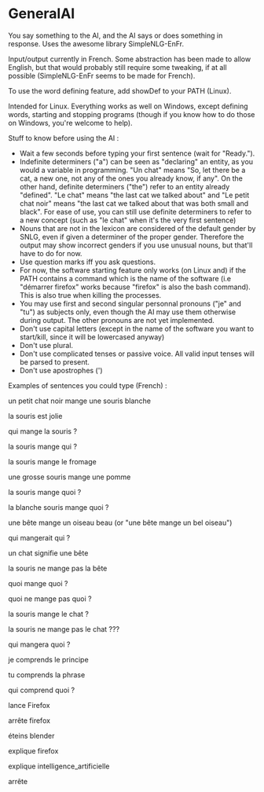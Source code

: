 # GeneralAI
You say something to the AI, and the AI says or does something in response. Uses the awesome library SimpleNLG-EnFr.

Input/output currently in French. Some abstraction has been made to allow English, but that would probably still require some tweaking, if at all possible (SimpleNLG-EnFr seems to be made for French).

To use the word defining feature, add showDef to your PATH (Linux).

Intended for Linux. Everything works as well on Windows, except defining words, starting and stopping programs (though if you know how to do those on Windows, you're welcome to help).


Stuff to know before using the AI :
- Wait a few seconds before typing your first sentence (wait for "Ready."). 
- Indefinite determiners ("a") can be seen as "declaring" an entity, as you would a variable in programming. "Un chat" means "So, let there be a cat, a new one, not any of the ones you already know, if any". On the other hand, definite determiners ("the") refer to an entity already "defined". "Le chat" means "the last cat we talked about" and "Le petit chat noir" means "the last cat we talked about that was both small and black". For ease of use, you can still use definite determiners to refer to a new concept (such as "le chat" when it's the very first sentence)
- Nouns that are not in the lexicon are considered of the default gender by SNLG, even if given a determiner of the proper gender. Therefore the output may show incorrect genders if you use unusual nouns, but that'll have to do for now.
- Use question marks iff you ask questions.
- For now, the software starting feature only works (on Linux and) if the PATH contains a command which is the name of the software (i.e "démarrer firefox" works because "firefox" is also the bash command). This is also true when killing the processes.
- You may use first and second singular personnal pronouns ("je" and "tu") as subjects only, even though the AI may use them otherwise during output. The other pronouns are not yet implemented.
- Don't use capital letters (except in the name of the software you want to start/kill, since it will be lowercased anyway)
- Don't use plural.
- Don't use complicated tenses or passive voice. All valid input tenses will be parsed to present.
- Don't use apostrophes (')

Examples of sentences you could type (French) :

un petit chat noir mange une souris blanche

la souris est jolie

qui mange la souris ?

la souris mange qui ?

la souris mange le fromage

une grosse souris mange une pomme

la souris mange quoi ?

la blanche souris mange quoi ?

une bête mange un oiseau beau (or "une bête mange un bel oiseau")

qui mangerait qui ?

un chat signifie une bête

la souris ne mange pas la bête

quoi mange quoi ?

quoi ne mange pas quoi ?

la souris mange le chat ?

la souris ne mange pas le chat ???

qui mangera quoi ?

je comprends le principe

tu comprends la phrase

qui comprend quoi ?

lance Firefox

arrête firefox

éteins blender

explique firefox

explique intelligence_artificielle

arrête
